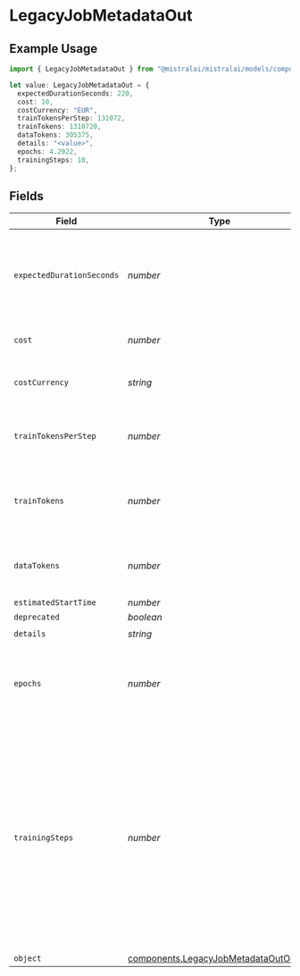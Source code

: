 # LegacyJobMetadataOut

## Example Usage

```typescript
import { LegacyJobMetadataOut } from "@mistralai/mistralai/models/components";

let value: LegacyJobMetadataOut = {
  expectedDurationSeconds: 220,
  cost: 10,
  costCurrency: "EUR",
  trainTokensPerStep: 131072,
  trainTokens: 1310720,
  dataTokens: 305375,
  details: "<value>",
  epochs: 4.2922,
  trainingSteps: 10,
};
```

## Fields

| Field                                                                                                                                                                                                                           | Type                                                                                                                                                                                                                            | Required                                                                                                                                                                                                                        | Description                                                                                                                                                                                                                     | Example                                                                                                                                                                                                                         |
| ------------------------------------------------------------------------------------------------------------------------------------------------------------------------------------------------------------------------------- | ------------------------------------------------------------------------------------------------------------------------------------------------------------------------------------------------------------------------------- | ------------------------------------------------------------------------------------------------------------------------------------------------------------------------------------------------------------------------------- | ------------------------------------------------------------------------------------------------------------------------------------------------------------------------------------------------------------------------------- | ------------------------------------------------------------------------------------------------------------------------------------------------------------------------------------------------------------------------------- |
| `expectedDurationSeconds`                                                                                                                                                                                                       | *number*                                                                                                                                                                                                                        | :heavy_minus_sign:                                                                                                                                                                                                              | The approximated time (in seconds) for the fine-tuning process to complete.                                                                                                                                                     | 220                                                                                                                                                                                                                             |
| `cost`                                                                                                                                                                                                                          | *number*                                                                                                                                                                                                                        | :heavy_minus_sign:                                                                                                                                                                                                              | The cost of the fine-tuning job.                                                                                                                                                                                                | 10                                                                                                                                                                                                                              |
| `costCurrency`                                                                                                                                                                                                                  | *string*                                                                                                                                                                                                                        | :heavy_minus_sign:                                                                                                                                                                                                              | The currency used for the fine-tuning job cost.                                                                                                                                                                                 | EUR                                                                                                                                                                                                                             |
| `trainTokensPerStep`                                                                                                                                                                                                            | *number*                                                                                                                                                                                                                        | :heavy_minus_sign:                                                                                                                                                                                                              | The number of tokens consumed by one training step.                                                                                                                                                                             | 131072                                                                                                                                                                                                                          |
| `trainTokens`                                                                                                                                                                                                                   | *number*                                                                                                                                                                                                                        | :heavy_minus_sign:                                                                                                                                                                                                              | The total number of tokens used during the fine-tuning process.                                                                                                                                                                 | 1310720                                                                                                                                                                                                                         |
| `dataTokens`                                                                                                                                                                                                                    | *number*                                                                                                                                                                                                                        | :heavy_minus_sign:                                                                                                                                                                                                              | The total number of tokens in the training dataset.                                                                                                                                                                             | 305375                                                                                                                                                                                                                          |
| `estimatedStartTime`                                                                                                                                                                                                            | *number*                                                                                                                                                                                                                        | :heavy_minus_sign:                                                                                                                                                                                                              | N/A                                                                                                                                                                                                                             |                                                                                                                                                                                                                                 |
| `deprecated`                                                                                                                                                                                                                    | *boolean*                                                                                                                                                                                                                       | :heavy_minus_sign:                                                                                                                                                                                                              | N/A                                                                                                                                                                                                                             |                                                                                                                                                                                                                                 |
| `details`                                                                                                                                                                                                                       | *string*                                                                                                                                                                                                                        | :heavy_check_mark:                                                                                                                                                                                                              | N/A                                                                                                                                                                                                                             |                                                                                                                                                                                                                                 |
| `epochs`                                                                                                                                                                                                                        | *number*                                                                                                                                                                                                                        | :heavy_minus_sign:                                                                                                                                                                                                              | The number of complete passes through the entire training dataset.                                                                                                                                                              | 4.2922                                                                                                                                                                                                                          |
| `trainingSteps`                                                                                                                                                                                                                 | *number*                                                                                                                                                                                                                        | :heavy_minus_sign:                                                                                                                                                                                                              | The number of training steps to perform. A training step refers to a single update of the model weights during the fine-tuning process. This update is typically calculated using a batch of samples from the training dataset. | 10                                                                                                                                                                                                                              |
| `object`                                                                                                                                                                                                                        | [components.LegacyJobMetadataOutObject](../../models/components/legacyjobmetadataoutobject.md)                                                                                                                                  | :heavy_minus_sign:                                                                                                                                                                                                              | N/A                                                                                                                                                                                                                             |                                                                                                                                                                                                                                 |